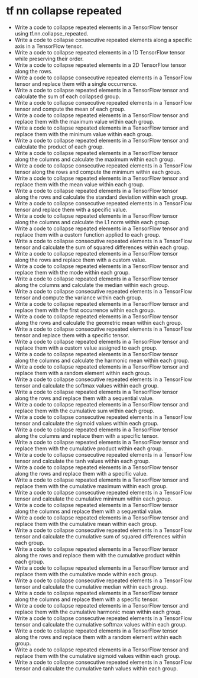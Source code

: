 # tf nn collapse repeated

- Write a code to collapse repeated elements in a TensorFlow tensor using tf.nn.collapse_repeated.
- Write a code to collapse consecutive repeated elements along a specific axis in a TensorFlow tensor.
- Write a code to collapse repeated elements in a 1D TensorFlow tensor while preserving their order.
- Write a code to collapse repeated elements in a 2D TensorFlow tensor along the rows.
- Write a code to collapse consecutive repeated elements in a TensorFlow tensor and replace them with a single occurrence.
- Write a code to collapse repeated elements in a TensorFlow tensor and calculate the sum of each collapsed group.
- Write a code to collapse consecutive repeated elements in a TensorFlow tensor and compute the mean of each group.
- Write a code to collapse repeated elements in a TensorFlow tensor and replace them with the maximum value within each group.
- Write a code to collapse repeated elements in a TensorFlow tensor and replace them with the minimum value within each group.
- Write a code to collapse repeated elements in a TensorFlow tensor and calculate the product of each group.
- Write a code to collapse repeated elements in a TensorFlow tensor along the columns and calculate the maximum within each group.
- Write a code to collapse consecutive repeated elements in a TensorFlow tensor along the rows and compute the minimum within each group.
- Write a code to collapse repeated elements in a TensorFlow tensor and replace them with the mean value within each group.
- Write a code to collapse repeated elements in a TensorFlow tensor along the rows and calculate the standard deviation within each group.
- Write a code to collapse consecutive repeated elements in a TensorFlow tensor and replace them with a specific value.
- Write a code to collapse repeated elements in a TensorFlow tensor along the columns and calculate the L1 norm within each group.
- Write a code to collapse repeated elements in a TensorFlow tensor and replace them with a custom function applied to each group.
- Write a code to collapse consecutive repeated elements in a TensorFlow tensor and calculate the sum of squared differences within each group.
- Write a code to collapse repeated elements in a TensorFlow tensor along the rows and replace them with a custom value.
- Write a code to collapse repeated elements in a TensorFlow tensor and replace them with the mode within each group.
- Write a code to collapse repeated elements in a TensorFlow tensor along the columns and calculate the median within each group.
- Write a code to collapse consecutive repeated elements in a TensorFlow tensor and compute the variance within each group.
- Write a code to collapse repeated elements in a TensorFlow tensor and replace them with the first occurrence within each group.
- Write a code to collapse repeated elements in a TensorFlow tensor along the rows and calculate the geometric mean within each group.
- Write a code to collapse consecutive repeated elements in a TensorFlow tensor and replace them with a specific tensor.
- Write a code to collapse repeated elements in a TensorFlow tensor and replace them with a custom value assigned to each group.
- Write a code to collapse repeated elements in a TensorFlow tensor along the columns and calculate the harmonic mean within each group.
- Write a code to collapse repeated elements in a TensorFlow tensor and replace them with a random element within each group.
- Write a code to collapse consecutive repeated elements in a TensorFlow tensor and calculate the softmax values within each group.
- Write a code to collapse repeated elements in a TensorFlow tensor along the rows and replace them with a sequential value.
- Write a code to collapse repeated elements in a TensorFlow tensor and replace them with the cumulative sum within each group.
- Write a code to collapse consecutive repeated elements in a TensorFlow tensor and calculate the sigmoid values within each group.
- Write a code to collapse repeated elements in a TensorFlow tensor along the columns and replace them with a specific tensor.
- Write a code to collapse repeated elements in a TensorFlow tensor and replace them with the cumulative product within each group.
- Write a code to collapse consecutive repeated elements in a TensorFlow tensor and calculate the tanh values within each group.
- Write a code to collapse repeated elements in a TensorFlow tensor along the rows and replace them with a specific value.
- Write a code to collapse repeated elements in a TensorFlow tensor and replace them with the cumulative maximum within each group.
- Write a code to collapse consecutive repeated elements in a TensorFlow tensor and calculate the cumulative minimum within each group.
- Write a code to collapse repeated elements in a TensorFlow tensor along the columns and replace them with a sequential value.
- Write a code to collapse repeated elements in a TensorFlow tensor and replace them with the cumulative mean within each group.
- Write a code to collapse consecutive repeated elements in a TensorFlow tensor and calculate the cumulative sum of squared differences within each group.
- Write a code to collapse repeated elements in a TensorFlow tensor along the rows and replace them with the cumulative product within each group.
- Write a code to collapse repeated elements in a TensorFlow tensor and replace them with the cumulative mode within each group.
- Write a code to collapse consecutive repeated elements in a TensorFlow tensor and calculate the cumulative median within each group.
- Write a code to collapse repeated elements in a TensorFlow tensor along the columns and replace them with a specific tensor.
- Write a code to collapse repeated elements in a TensorFlow tensor and replace them with the cumulative harmonic mean within each group.
- Write a code to collapse consecutive repeated elements in a TensorFlow tensor and calculate the cumulative softmax values within each group.
- Write a code to collapse repeated elements in a TensorFlow tensor along the rows and replace them with a random element within each group.
- Write a code to collapse repeated elements in a TensorFlow tensor and replace them with the cumulative sigmoid values within each group.
- Write a code to collapse consecutive repeated elements in a TensorFlow tensor and calculate the cumulative tanh values within each group.